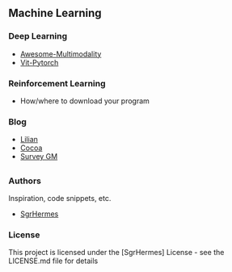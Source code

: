 ## Machine Learning

### Deep Learning
* [Awesome-Multimodality](https://github.com/Yutong-Zhou-cv/Awesome-Multimodality) 
* [Vit-Pytorch](https://github.com/lucidrains/vit-pytorch) 

### Reinforcement Learning
* How/where to download your program

### Blog
* [Lilian](https://lilianweng.github.io)
* [Cocoa](https://cocoa-t.tistory.com/category/Machine%20Learning/Multimodal%20Learning)
* [Survey GM](https://hackmd.io/@JayZhan/HkJT0hHsw#A-Survey-on-Generative-Models)

##
### Authors
Inspiration, code snippets, etc.
* [SgrHermes](https://github.com/SgrHermes/Referance/edit/main/README.md)

### License
This project is licensed under the [SgrHermes] License - see the LICENSE.md file for details

